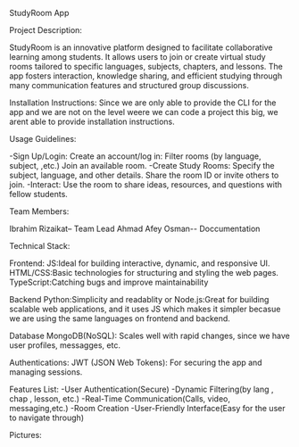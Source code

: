 StudyRoom App

Project Description:

StudyRoom is an innovative platform designed to facilitate collaborative learning among students. It allows users to join or create virtual study rooms tailored to specific languages, subjects, chapters, and lessons. The app fosters interaction, knowledge sharing, and efficient studying through many communication features and structured group discussions.

Installation Instructions:
Since we are only able to provide the CLI for the app and we are not on the level weere we can code a project this big, we arent  able to provide installation instructions.


Usage Guidelines:

-Sign Up/Login: Create an account/log in:
    Filter rooms (by language, subject, ,etc.)
    Join an available room.
-Create Study Rooms:
    Specify the subject, language, and other details.
    Share the room ID or invite others to join.
-Interact: Use the room to share ideas, resources, and questions with fellow students.

Team Members:

Ibrahim Rizaikat– Team Lead
Ahmad Afey Osman-- Doccumentation

Technical Stack:

Frontend:
JS:Ideal for building interactive, dynamic, and responsive UI.
HTML/CSS:Basic technologies for structuring and styling the web pages.
TypeScript:Catching bugs and improve maintainability

Backend
Python:Simplicity and readablity
or
Node.js:Great for building scalable web applications, and it uses JS which makes it simpler becasue we are using the same languages on frontend and backend.

Database
MongoDB(NoSQL): Scales well with rapid changes, since we have user profiles, messagges, etc.

Authentications:
JWT (JSON Web Tokens): For securing the app and managing sessions.

Features List:
-User Authentication(Secure)
-Dynamic Filtering(by lang , chap , lesson, etc.)
-Real-Time Communication(Calls, video, messaging,etc.)
-Room Creation
-User-Friendly Interface(Easy for the user to navigate through)


Pictures:

